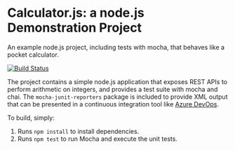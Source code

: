 Calculator.js: a node.js Demonstration Project
==============================================
An example node.js project, including tests with mocha, that behaves like
a pocket calculator.

[![Build Status](https://dev.azure.com/JamesWhite10112/Integrating%20External%20Source%20Control%20with%20Azure%20Pipelines/_apis/build/status/eveningit.calculator?branchName=master)](https://dev.azure.com/JamesWhite10112/Integrating%20External%20Source%20Control%20with%20Azure%20Pipelines/_build/latest?definitionId=21&branchName=master)

The project contains a simple node.js application that exposes REST APIs
to perform arithmetic on integers, and provides a test suite with mocha
and chai.  The `mocha-junit-reporters` package is included to provide XML
output that can be presented in a continuous integration tool like
[Azure DevOps](https://azure.com/devops).

To build, simply:

1. Runs `npm install` to install dependencies.
2. Runs `npm test` to run Mocha and execute the unit tests.

